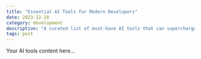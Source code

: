 ```yaml
---
title: "Essential AI Tools for Modern Developers"
date: 2023-12-28
category: development
description: "A curated list of must-have AI tools that can supercharge your development workflow. From code completion to testing, these tools will transform how you work."
tags: post
---
```


Your AI tools content here...
